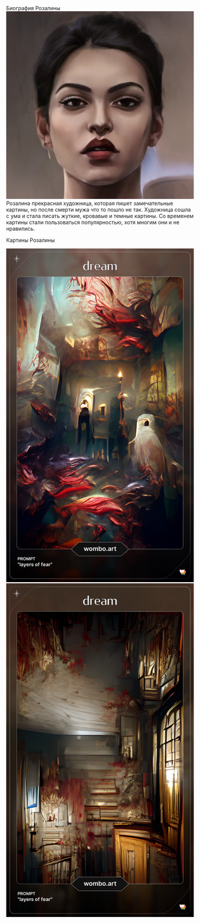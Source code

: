 <html>
  <head>
    Биография Розалины
    </head>
  <img src="Розалина.jpeg"/> <BR?
<p> Розалина прекрасная художница, которая пишет замечательные картины, но после смерти мужа что то пошло не так. Художница сошла с ума и стала писать жуткие, кровавые и темные картины. Со временем картины стали пользоваться популярностью, хотя многим они и не нравились. </p>
<p> Картины Розалины </p>
<img src="картина 1.jpg"/> <BR>
<img src="картина 2.jpg"/> <BR>
